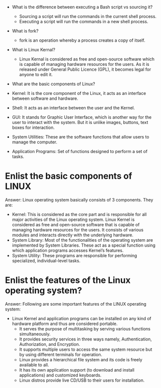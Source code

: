 - What is the difference between executing a Bash script vs sourcing it?
   - Sourcing a script will run the commands in the current shell process.
   - Executing a script will run the commands in a new shell process.

 - What is fork?
   - fork is an operation whereby a process creates a copy of itself. 

 - What is Linux Kernal? 
   - Linux Kernal is considered as free and open-source software which is capable of managing hardware resources for the users. As it is released under General Public Licence (GPL), it becomes legal for anyone to edit it.

 -  What are the basic components of Linux?
   - Kernel: It is the core component of the Linux, it acts as an interface between software and hardware.  
   - Shell: It acts as an interface between the user and the Kernel.
   - GUI:  It stands for Graphic User Interface, which is another way for the user to interact with the system. But it is unlike images, buttons, text boxes for interaction.
   - System Utilities: These are the software functions that allow users to manage the computer.
   - Application Programs: Set of functions designed to perform a set of tasks.
   
# Enlist the basic components of LINUX

Answer: Linux operating system basically consists of 3 components. They are:

 - Kernel: This is considered as the core part and is responsible for all major activities of the Linux operating system. Linux Kernel is considered as free and open-source software that is capable of managing hardware resources for the users. It consists of various modules and interacts directly with the underlying hardware.
 - System Library: Most of the functionalities of the operating system are implemented by System Libraries. These act as a special function using which application programs accesses Kernel’s features.
 - System Utility: These programs are responsible for performing specialized, individual-level tasks.

# Enlist the features of the Linux operating system?

Answer: Following are some important features of the LINUX operating system:

- Linux Kernel and application programs can be installed on any kind of hardware platform and thus are considered portable.
   - It serves the purpose of multitasking by serving various functions simultaneously.
   - It provides security services in three ways namely, Authentication, Authorization, and Encryption.
   - It supports multiple users to access the same system resource but by using different terminals for operation.
   - Linux provides a hierarchical file system and its code is freely available to all.
   - It has its own application support (to download and install applications) and customized keyboards.
   - Linux distros provide live CD/USB to their users for installation.
